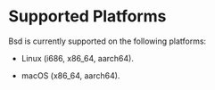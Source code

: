 # Supported Platforms

Bsd is currently supported on the following platforms:

  - Linux (i686, x86\_64, aarch64).

  - macOS (x86\_64, aarch64).
